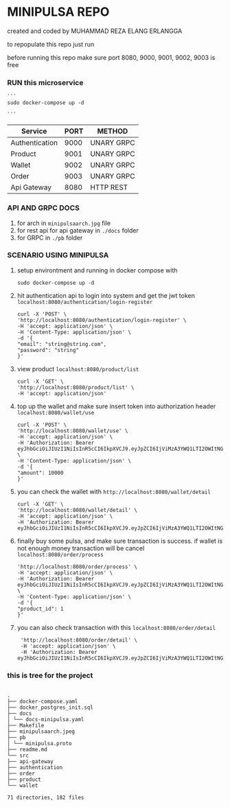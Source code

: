 # MINIPULSA REPO

created and coded by MUHAMMAD REZA ELANG ERLANGGA

to repopulate this repo just run

before running this repo make sure port 8080, 9000, 9001, 9002, 9003 is free

### RUN this microservice

    ```
    sudo docker-compose up -d

    ```

| Service        | PORT | METHOD     |
| -------------- | ---- | ---------- |
| Authentication | 9000 | UNARY GRPC |
| Product        | 9001 | UNARY GRPC |
| Wallet         | 9002 | UNARY GRPC |
| Order          | 9003 | UNARY GRPC |
| Api Gateway    | 8080 | HTTP REST  |

### API AND GRPC DOCS

1. for arch in `minipulsaarch.jpg` file
1. for rest api for api gateway in `./docs` folder
1. for GRPC in `./pb` folder

### SCENARIO USING MINIPULSA

1. setup environtment and running in docker compose with

   ```
   sudo docker-compose up -d

   ```

2. hit authentication api to login into system and get the jwt token `localhost:8080/authentication/login-register`

   ```
   curl -X 'POST' \
   'http://localhost:8080/authentication/login-register' \
   -H 'accept: application/json' \
   -H 'Content-Type: application/json' \
   -d '{
   "email": "string@string.com",
   "password": "string"
   }'
   ```

3. view product `localhost:8080/product/list`

   ```
   curl -X 'GET' \
   'http://localhost:8080/product/list' \
   -H 'accept: application/json'
   ```

4. top up the wallet and make sure insert token into authorization header `localhost:8080/wallet/use`

   ```
   curl -X 'POST' \
   'http://localhost:8080/wallet/use' \
   -H 'accept: application/json' \
   -H 'Authorization: Bearer eyJhbGciOiJIUzI1NiIsInR5cCI6IkpXVCJ9.eyJpZCI6IjViMzA3YWQ1LTI2OWItNGY3Zi1iNDIwLTMxMTBkNzY1Y2RiOSIsImVtYWlsIjoic3RyaW5nQHN0cmluZy5jb20iLCJpc3N1ZWRfYXQiOiIyMDIyLTA0LTI1VDIwOjM4OjU2LjI2NDg5MTU0NVoiLCJleHBpcmVkX2F0IjoiMjAyMi0wNC0yNlQwMjozODo1Ni4yNjQ4OTE2NTVaIn0.ACWuwCXo1nZSYs2Ib4INQNiHFHTd90HlkhGAxQz16ag' \
   -H 'Content-Type: application/json' \
   -d '{
   "amount": 10000
   }'
   ```

5. you can check the wallet with `http://localhost:8080/wallet/detail`

   ```
   curl -X 'GET' \
   'http://localhost:8080/wallet/detail' \
   -H 'accept: application/json' \
   -H 'Authorization: Bearer eyJhbGciOiJIUzI1NiIsInR5cCI6IkpXVCJ9.eyJpZCI6IjViMzA3YWQ1LTI2OWItNGY3Zi1iNDIwLTMxMTBkNzY1Y2RiOSIsImVtYWlsIjoic3RyaW5nQHN0cmluZy5jb20iLCJpc3N1ZWRfYXQiOiIyMDIyLTA0LTI1VDIwOjM4OjU2LjI2NDg5MTU0NVoiLCJleHBpcmVkX2F0IjoiMjAyMi0wNC0yNlQwMjozODo1Ni4yNjQ4OTE2NTVaIn0.ACWuwCXo1nZSYs2Ib4INQNiHFHTd90HlkhGAxQz16ag'
   ```

6. finally buy some pulsa, and make sure transaction is success. if wallet is not enough money transaction will be cancel `localhost:8080/order/process`

   ```curl -X 'POST' \
   'http://localhost:8080/order/process' \
   -H 'accept: application/json' \
   -H 'Authorization: Bearer eyJhbGciOiJIUzI1NiIsInR5cCI6IkpXVCJ9.eyJpZCI6IjViMzA3YWQ1LTI2OWItNGY3Zi1iNDIwLTMxMTBkNzY1Y2RiOSIsImVtYWlsIjoic3RyaW5nQHN0cmluZy5jb20iLCJpc3N1ZWRfYXQiOiIyMDIyLTA0LTI1VDIwOjM4OjU2LjI2NDg5MTU0NVoiLCJleHBpcmVkX2F0IjoiMjAyMi0wNC0yNlQwMjozODo1Ni4yNjQ4OTE2NTVaIn0.ACWuwCXo1nZSYs2Ib4INQNiHFHTd90HlkhGAxQz16ag' \
   -H 'Content-Type: application/json' \
   -d '{
   "product_id": 1
   }'
   ```

7. you can also check transaction with this `localhost:8080/order/detail`

   ```curl -X 'GET' \
    'http://localhost:8080/order/detail' \
    -H 'accept: application/json' \
    -H 'Authorization: Bearer eyJhbGciOiJIUzI1NiIsInR5cCI6IkpXVCJ9.eyJpZCI6IjViMzA3YWQ1LTI2OWItNGY3Zi1iNDIwLTMxMTBkNzY1Y2RiOSIsImVtYWlsIjoic3RyaW5nQHN0cmluZy5jb20iLCJpc3N1ZWRfYXQiOiIyMDIyLTA0LTI1VDIwOjM4OjU2LjI2NDg5MTU0NVoiLCJleHBpcmVkX2F0IjoiMjAyMi0wNC0yNlQwMjozODo1Ni4yNjQ4OTE2NTVaIn0.ACWuwCXo1nZSYs2Ib4INQNiHFHTd90HlkhGAxQz16ag'
   ```

### this is tree for the project

```

.
├── docker-compose.yaml
├── docker_postgres_init.sql
├── docs
│ └── docs-minipulsa.yaml
├── Makefile
├── minipulsaarch.jpeg
├── pb
│ └── minipulsa.proto
├── readme.md
└── src
├── api-gateway
├── authentication
├── order
├── product
└── wallet

71 directories, 182 files

```
